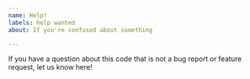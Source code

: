 ```yaml
---
name: Help!
labels: help wanted
about: If you're confused about something

---
```


If you have a question about this code that is not a bug report or feature
request, let us know here!
